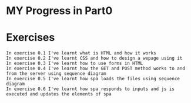 # MY Progress in Part0
# Exercises
    In exercise 0.1 I've learnt what is HTML and how it works
    In exercise 0.2 I've learnt CSS and how to design a wepage using it
    In exercise 0.3 I've learnt how to use forms in HTML
    In exercise 0.4 I've learnt how the GET and POST method works to and from the server using sequence diagram
    In exercise 0.5 I've learnt how spa loads the files using sequence diagram
    In exercise 0.6 I've learnt how spa responds to inputs and js is executed and updates the elements of spa

